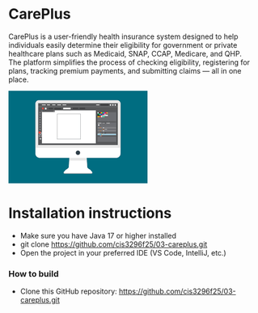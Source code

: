 # CarePlus
CarePlus is a user-friendly health insurance system designed to help individuals easily determine their eligibility for government or private healthcare plans such as Medicaid, SNAP, CCAP, Medicare, and QHP.  
The platform simplifies the process of checking eligibility, registering for plans, tracking premium payments, and submitting claims — all in one place.  

![This is a screenshot.](images.png)
# Installation instructions
- Make sure you have Java 17 or higher installed
- git clone https://github.com/cis3296f25/03-careplus.git
- Open the project in your preferred IDE (VS Code, IntelliJ, etc.)


### How to build
- Clone this GitHub repository: https://github.com/cis3296f25/03-careplus.git
  
